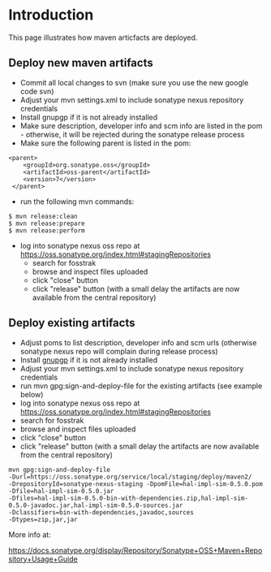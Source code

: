 # Introduction #

This page illustrates how maven articfacts are deployed.

## Deploy new maven artifacts ##

  * Commit all local changes to svn (make sure you use the new google code svn)
  * Adjust your mvn settings.xml to include sonatype nexus repository credentials
  * Install gnupgp if it is not already installed
  * Make sure description, developer info and scm info are listed in the pom - otherwise, it will be rejected during the sonatype release process
  * Make sure the following parent is listed in the pom:
```
<parent>
    <groupId>org.sonatype.oss</groupId>
    <artifactId>oss-parent</artifactId>
    <version>7</version>
 </parent>
```

  * run the following mvn commands:

```
$ mvn release:clean
$ mvn release:prepare
$ mvn release:perform
```

  * log into sonatype nexus oss repo at https://oss.sonatype.org/index.html#stagingRepositories
    * search for fosstrak
    * browse and inspect files uploaded
    * click "close" button
    * click "release" button (with a small delay the artifacts are now available from the central repository)

## Deploy existing artifacts ##

  * Adjust poms to list description, developer info and scm urls (otherwise sonatype nexus repo will complain during release process)
  * Install [gnupgp](http://www.gnupg.org/) if it is not already installed
  * Adjust your mvn settings.xml to include sonatype nexus repository credentials
  * run mvn gpg:sign-and-deploy-file for the existing artifacts (see example below)
  * log into sonatype nexus oss repo at https://oss.sonatype.org/index.html#stagingRepositories
  * search for fosstrak
  * browse and inspect files uploaded
  * click "close" button
  * click "release" button (with a small delay the artifacts are now available from the central repository)

```
mvn gpg:sign-and-deploy-file 
-Durl=https://oss.sonatype.org/service/local/staging/deploy/maven2/ 
-DrepositoryId=sonatype-nexus-staging -DpomFile=hal-impl-sim-0.5.0.pom 
-Dfile=hal-impl-sim-0.5.0.jar 
-Dfiles=hal-impl-sim-0.5.0-bin-with-dependencies.zip,hal-impl-sim-0.5.0-javadoc.jar,hal-impl-sim-0.5.0-sources.jar 
-Dclassifiers=bin-with-dependencies,javadoc,sources 
-Dtypes=zip,jar,jar
```
More info at:

https://docs.sonatype.org/display/Repository/Sonatype+OSS+Maven+Repository+Usage+Guide
